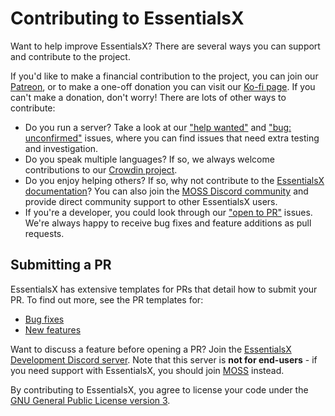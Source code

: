 Contributing to EssentialsX
===========================

Want to help improve EssentialsX? There are several ways you can support and contribute to the project.

If you'd like to make a financial contribution to the project, you can join our [Patreon](https://www.patreon.com/essentialsx/),
or to make a one-off donation you can visit our [Ko-fi page](https://ko-fi.com/essentialsx). If you can't make a
donation, don't worry! There are lots of other ways to contribute:

* Do you run a server? Take a look at our ["help wanted"](https://github.com/EssentialsX/Essentials/issues?q=is%3Aissue+is%3Aopen+sort%3Aupdated-desc+label%3A%22help+wanted%22)
  and ["bug: unconfirmed"](https://github.com/EssentialsX/Essentials/issues?q=is%3Aissue+is%3Aopen+sort%3Aupdated-desc+label%3A%22bug%3A+unconfirmed%22)
  issues, where you can find issues that need extra testing and investigation.
* Do you speak multiple languages? If so, we always welcome contributions to our [Crowdin project](https://crowdin.com/project/essentialsx-official).
* Do you enjoy helping others? If so, why not contribute to the [EssentialsX documentation](https://github.com/EssentialsX/wiki)?
  You can also join the [MOSS Discord community](https://discord.gg/casfFyh) and provide direct community support to
  other EssentialsX users.
* If you're a developer, you could look through our ["open to PR"](https://github.com/EssentialsX/Essentials/issues?q=is%3Aissue+is%3Aopen+sort%3Aupdated-desc+label%3A%22status%3A+open+to+PR%22)
  issues. We're always happy to receive bug fixes and feature additions as pull requests.

Submitting a PR
---------------

EssentialsX has extensive templates for PRs that detail how to submit your PR. To find out more, see the PR templates for:
* [Bug fixes](https://github.com/EssentialsX/Essentials/blob/2.x/.github/PULL_REQUEST_TEMPLATE/bug-fix.md) 
* [New features](https://github.com/EssentialsX/Essentials/blob/2.x/.github/PULL_REQUEST_TEMPLATE/new-feature.md)

Want to discuss a feature before opening a PR? Join the [EssentialsX Development Discord server](https://discord.gg/CUN7qVb). Note that this server is **not for end-users** - if you need support with EssentialsX, you should join [MOSS](https://discord.gg/casfFyh) instead.

By contributing to EssentialsX, you agree to license your code under the [GNU General Public License version 3](https://github.com/EssentialsX/Essentials/blob/2.x/LICENSE).



